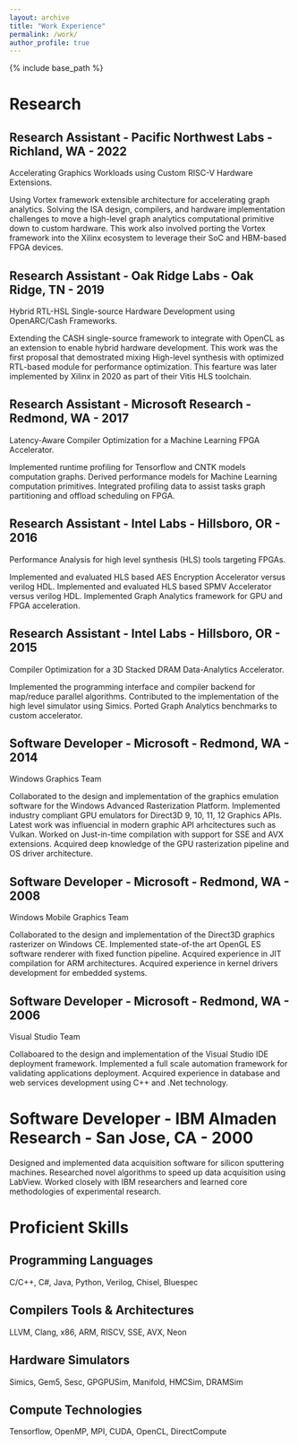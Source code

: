 ```yaml
---
layout: archive
title: "Work Experience"
permalink: /work/
author_profile: true
---
```


{% include base_path %}

Research
======

## Research Assistant - Pacific Northwest Labs - Richland, WA - 2022
Accelerating Graphics Workloads using Custom RISC-V Hardware Extensions.

Using Vortex framework extensible architecture for accelerating graph analytics. 
Solving the ISA design, compilers, and hardware implementation challenges to move a high-level graph analytics computational primitive down to custom hardware.
This work also involved porting the Vortex framework into the Xilinx ecosystem to leverage their SoC and HBM-based FPGA devices.

## Research Assistant - Oak Ridge Labs - Oak Ridge, TN - 2019
Hybrid RTL-HSL Single-source Hardware Development using OpenARC/Cash Frameworks.

Extending the CASH single-source framework to integrate with OpenCL as an extension to enable hybrid hardware development.
This work was the first proposal that demostrated mixing High-level synthesis with optimized RTL-based module for performance optimization.
This fearture was later implemented by Xilinx in 2020 as part of their Vitis HLS toolchain. 

## Research Assistant - Microsoft Research - Redmond, WA - 2017
Latency-Aware Compiler Optimization for a Machine Learning FPGA Accelerator.

Implemented runtime profiling for Tensorflow and CNTK models computation graphs.
Derived performance models for Machine Learning computation primitives.
Integrated profiling data to assist tasks graph partitioning and offload scheduling on FPGA.

## Research Assistant - Intel Labs - Hillsboro, OR - 2016
Performance Analysis for high level synthesis (HLS) tools targeting FPGAs.

Implemented and evaluated HLS based AES Encryption Accelerator versus verilog HDL.
Implemented and evaluated HLS based SPMV Accelerator versus verilog HDL.
Implemented Graph Analytics framework for GPU and FPGA acceleration.

## Research Assistant - Intel Labs - Hillsboro, OR - 2015
Compiler Optimization for a 3D Stacked DRAM Data-Analytics Accelerator.

Implemented the programming interface and compiler backend for map/reduce parallel algorithms. Contributed to the implementation of the high level simulator using Simics.
Ported Graph Analytics benchmarks to custom accelerator.

## Software Developer - Microsoft - Redmond, WA - 2014
Windows Graphics Team

Collaborated to the design and implementation of the graphics emulation software for  the Windows Advanced Rasterization Platform. Implemented industry compliant GPU emulators for Direct3D 9, 10, 11, 12 Graphics APIs. Latest work was influencial in modern graphic API arhcitectures such as Vulkan. Worked on Just-in-time compilation with support for SSE and AVX extensions.
Acquired deep knowledge of the GPU rasterization pipeline and OS driver architecture.

## Software Developer - Microsoft - Redmond, WA - 2008
Windows Mobile Graphics Team

Collaborated to the design and implementation of the Direct3D graphics rasterizer on Windows CE. Implemented state-of-the art OpenGL ES software renderer with fixed function pipeline. Acquired experience in JIT compilation for ARM architectures.
Acquired experience in kernel drivers development for embedded systems.

## Software Developer - Microsoft - Redmond, WA - 2006
Visual Studio Team

Collaboared to the design and implementation of the Visual Studio IDE deployment framework. Implemented a full scale automation framework for validating applications deployment. Acquired experience in database and web services development using C++ and .Net technology.

# Software Developer - IBM Almaden Research - San Jose, CA - 2000
Designed and implemented data acquisition software for silicon sputtering machines.
Researched novel algorithms to speed up data acquisition using LabView. Worked closely with IBM researchers and learned core methodologies of experimental research.

Proficient Skills
======
## Programming Languages
C/C++, C\#, Java, Python, Verilog, Chisel, Bluespec

## Compilers Tools & Architectures
LLVM, Clang, x86, ARM, RISCV, SSE, AVX, Neon

## Hardware Simulators
Simics, Gem5, Sesc, GPGPUSim, Manifold, HMCSim, DRAMSim

## Compute Technologies
Tensorflow, OpenMP, MPI, CUDA, OpenCL, DirectCompute
